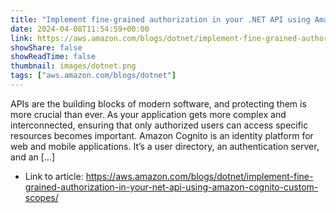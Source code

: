 ```yaml
---
title: "Implement fine-grained authorization in your .NET API using Amazon Cognito Custom Scopes"
date: 2024-04-08T11:54:59+00:00
link: https://aws.amazon.com/blogs/dotnet/implement-fine-grained-authorization-in-your-net-api-using-amazon-cognito-custom-scopes/
showShare: false
showReadTime: false
thumbnail: images/dotnet.png
tags: ["aws.amazon.com/blogs/dotnet"]
---
```

APIs are the building blocks of modern software, and protecting them is more crucial than ever. As your application gets more complex and interconnected, ensuring that only authorized users can access specific resources becomes important. Amazon Cognito is an identity platform for web and mobile applications. It’s a user directory, an authentication server, and an […]

- Link to article: https://aws.amazon.com/blogs/dotnet/implement-fine-grained-authorization-in-your-net-api-using-amazon-cognito-custom-scopes/